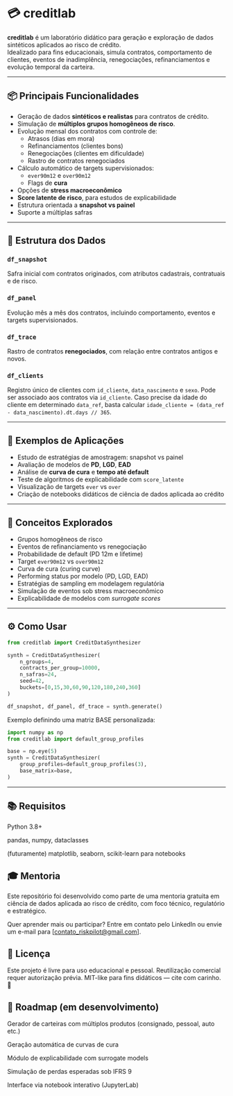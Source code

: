# 💳 creditlab

**creditlab** é um laboratório didático para geração e exploração de dados sintéticos aplicados ao risco de crédito.  
Idealizado para fins educacionais, simula contratos, comportamento de clientes, eventos de inadimplência, renegociações, refinanciamentos e evolução temporal da carteira.

---

## 📦 Principais Funcionalidades

- Geração de dados **sintéticos e realistas** para contratos de crédito.
- Simulação de **múltiplos grupos homogêneos de risco**.
- Evolução mensal dos contratos com controle de:
  - Atrasos (dias em mora)
  - Refinanciamentos (clientes bons)
  - Renegociações (clientes em dificuldade)
  - Rastro de contratos renegociados
- Cálculo automático de targets supervisionados:
  - `ever90m12` e `over90m12`
  - Flags de **cura**
- Opções de **stress macroeconômico**
- **Score latente de risco**, para estudos de explicabilidade
- Estrutura orientada a **snapshot vs painel**
- Suporte a múltiplas safras

---

## 📁 Estrutura dos Dados

### `df_snapshot`
Safra inicial com contratos originados, com atributos cadastrais, contratuais e de risco.

### `df_panel`
Evolução mês a mês dos contratos, incluindo comportamento, eventos e targets supervisionados.

### `df_trace`
Rastro de contratos **renegociados**, com relação entre contratos antigos e novos.

### `df_clients`
Registro único de clientes com `id_cliente`, `data_nascimento` e `sexo`. Pode ser
associado aos contratos via `id_cliente`.
Caso precise da idade do cliente em determinado `data_ref`, basta calcular
`idade_cliente = (data_ref - data_nascimento).dt.days // 365`.

---

## 🧪 Exemplos de Aplicações

- Estudo de estratégias de amostragem: snapshot vs painel
- Avaliação de modelos de **PD**, **LGD**, **EAD**
- Análise de **curva de cura** e **tempo até default**
- Teste de algoritmos de explicabilidade com `score_latente`
- Visualização de targets `ever` vs `over`
- Criação de notebooks didáticos de ciência de dados aplicada ao crédito

---

## 🧠 Conceitos Explorados

- Grupos homogêneos de risco
- Eventos de refinanciamento vs renegociação
- Probabilidade de default (PD 12m e lifetime)
- Target `ever90m12` vs `over90m12`
- Curva de cura (curing curve)
- Performing status por modelo (PD, LGD, EAD)
- Estratégias de sampling em modelagem regulatória
- Simulação de eventos sob stress macroeconômico
- Explicabilidade de modelos com *surrogate scores*

---

## ⚙️ Como Usar

```python
from creditlab import CreditDataSynthesizer

synth = CreditDataSynthesizer(
    n_groups=4,
    contracts_per_group=10000,
    n_safras=24,
    seed=42,
    buckets=[0,15,30,60,90,120,180,240,360]
)

df_snapshot, df_panel, df_trace = synth.generate()
```

Exemplo definindo uma matriz BASE personalizada:

```python
import numpy as np
from creditlab import default_group_profiles

base = np.eye(5)
synth = CreditDataSynthesizer(
    group_profiles=default_group_profiles(3),
    base_matrix=base,
)
```

---


## 📚 Requisitos
Python 3.8+

pandas, numpy, dataclasses

(futuramente) matplotlib, seaborn, scikit-learn para notebooks

## 🎓 Mentoria
Este repositório foi desenvolvido como parte de uma mentoria gratuita em ciência de dados aplicada ao risco de crédito, com foco técnico, regulatório e estratégico.

Quer aprender mais ou participar?
Entre em contato pelo LinkedIn ou envie um e-mail para [contato_riskpilot@gmail.com].

## 📄 Licença
Este projeto é livre para uso educacional e pessoal.
Reutilização comercial requer autorização prévia.
MIT-like para fins didáticos — cite com carinho. 🤝

## 🚧 Roadmap (em desenvolvimento)
 Gerador de carteiras com múltiplos produtos (consignado, pessoal, auto etc.)

 Geração automática de curvas de cura

 Módulo de explicabilidade com surrogate models

 Simulação de perdas esperadas sob IFRS 9

 Interface via notebook interativo (JupyterLab)